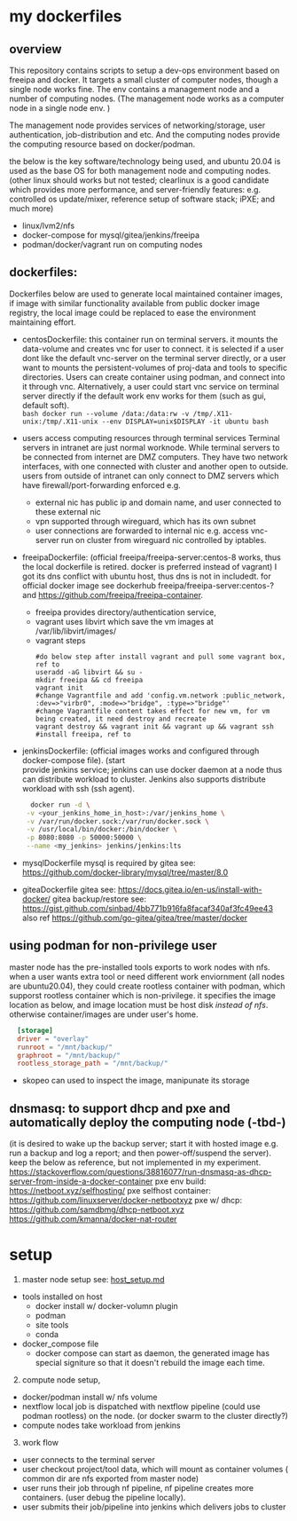 # my dockerfiles

## overview
This repository contains scripts to setup a dev-ops environment based on freeipa and docker. It targets a small cluster of computer nodes,
though a single node works fine. The env contains a management node and a number of computing nodes. (The management node works as a computer node
in a single node env. )

The management node provides services of networking/storage, user authentication, job-distribution and etc.  And the computing nodes provide the computing resource 
based on docker/podman.

the below is the key software/technology being used, and ubuntu 20.04 is used as the base OS for both management node and computing nodes.
(other linux should works but not tested; clearlinux is a good candidate which provides more performance, and server-friendly features: e.g. controlled os update/mixer,
 reference setup of software stack; iPXE; and much more) 
- linux/lvm2/nfs
- docker-compose for mysql/gitea/jenkins/freeipa
- podman/docker/vagrant run on computing nodes

## dockerfiles: 
Dockerfiles below are used to generate local maintained container images, if image with similar functionality available from public docker image registry, the local
image could be replaced to ease the environment maintaining effort. 

- centosDockerfile: 
this container run on terminal servers. it mounts the data-volume and creates vnc for user to connect. it is selected if a user dont like the default vnc-server on the terminal server directly, or a user want to mounts the persistent-volumes of proj-data and tools to specific directories. Users can create container using podman, and connect into it through vnc. Alternatively, a user could start vnc service on terminal server directly if the default work env works for them (such as gui, default soft).  
      ```bash
        docker run --volume /data:/data:rw -v /tmp/.X11-unix:/tmp/.X11-unix --env DISPLAY=unix$DISPLAY -it ubuntu bash
      ```
- users access computing resources through terminal services
Terminal servers in intranet are just normal worknode.  While terminal servers to be connected from internet are DMZ computers. They have two network interfaces, with one connected with cluster and another open to outside. users from outside of intranet can only connect to DMZ servers which have firewall/port-forwarding enforced e.g.
   - external nic has public ip and domain name, and user connected to these external nic
   - vpn supported through wireguard, which has its own subnet
   - user connections are forwarded to internal nic e.g. access vnc-server run on cluster from wireguard nic controlled by iptables.

- freeipaDockerfile:  (official freeipa/freeipa-server:centos-8 works, thus the local dockerfile is retired. docker is preferred instead of vagrant)
I got its dns conflict with ubuntu host, thus dns is not in includedt. for official docker image see dockerhub freeipa/freeipa-server:centos-? and https://github.com/freeipa/freeipa-container. 
  - freeipa provides directory/authentication service,
  - vagrant uses libvirt which save the vm images at /var/lib/libvirt/images/
  - vagrant steps
    ```
    #do below step after install vagrant and pull some vagrant box, ref to 
    useradd -aG libvirt && su -
    mkdir freeipa && cd freeipa
    vagrant init
    #change Vagrantfile and add 'config.vm.network :public_network, :dev=>"virbr0", :mode=>"bridge", :type=>"bridge"'
    #change Vagrantfile content takes effect for new vm, for vm being created, it need destroy and recreate
    vagrant destroy && vagrant init && vagrant up && vagrant ssh  
    #install freeipa, ref to
    ```

- jenkinsDockerfile: (official images works and configured through docker-compose file).
(start  
provide jenkins service; jenkins can use docker daemon at a node thus can distribute workload to cluster. Jenkins also supports distribute workload with ssh (ssh agent).
   ```bash
     docker run -d \
    -v <your_jenkins_home_in_host>:/var/jenkins_home \
    -v /var/run/docker.sock:/var/run/docker.sock \
    -v /usr/local/bin/docker:/bin/docker \
    -p 8080:8080 -p 50000:50000 \
    --name <my_jenkins> jenkins/jenkins:lts
  ```

- mysqlDockerfile
mysql is required by gitea see: https://github.com/docker-library/mysql/tree/master/8.0

- giteaDockerfile
  gitea see: https://docs.gitea.io/en-us/install-with-docker/
  gitea backup/restore see: https://gist.github.com/sinbad/4bb771b916fa8facaf340af3fc49ee43
  also ref https://github.com/go-gitea/gitea/tree/master/docker
  
## using podman for non-privilege user
master node has the pre-installed tools exports to work nodes with nfs. when a user wants extra tool or need different work enviornment (all nodes are ubuntu20.04), they could create rootless container with podman, which supporst rootless container which is non-privilege.  it specifies the image location as below,  and image location must be host disk *instead of nfs*. otherwise container/images are under user's home.
  ```toml
    [storage]
    driver = "overlay"
    runroot = "/mnt/backup/"
    graphroot = "/mnt/backup/"
    rootless_storage_path = "/mnt/backup/"
  ```
- skopeo can used to inspect the image, manipunate its storage
  
## dnsmasq: to support dhcp and pxe and automatically deploy the computing node (-tbd-) 
  (it is desired to wake up the backup server; start it with hosted image e.g. run a backup and log a report; and then power-off/suspend the server).
  keep the below as reference, but not implemented in my experiment. 
  https://stackoverflow.com/questions/38816077/run-dnsmasq-as-dhcp-server-from-inside-a-docker-container
  pxe env build:  https://netboot.xyz/selfhosting/
  pxe selfhost container: https://github.com/linuxserver/docker-netbootxyz
  pxe w/ dhcp: https://github.com/samdbmg/dhcp-netboot.xyz https://github.com/kmanna/docker-nat-router
  
# setup
1. master node setup see: [host_setup.md](host_setup.md)
  - tools installed on host
    - docker install w/ docker-volumn plugin
    - podman
    - site tools 
    - conda
  - docker_compose file
    - docker compose can start as daemon, the generated image has special signiture so that it doesn't rebuild the image each time.
    
2. compute node setup,
  - docker/podman install w/ nfs volume
  - nextflow 
    local job is dispatched with nextflow pipeline (could use podman rootless) on the node. (or docker swarm to the cluster directly?)
  - compute nodes take workload from jenkins
    
3. work flow
  - user connects to the terminal server
  - user checkout project/tool data, which will mount as container volumes ( common dir are nfs exported from master node)
  - user runs their job through nf pipeline, nf pipeline creates more containers. (user debug the pipeline locally).
  - user submits their job/pipeline into jenkins which delivers jobs to cluster
